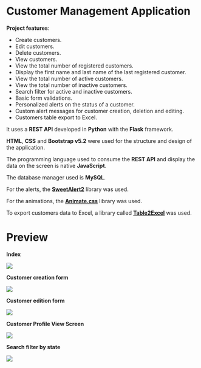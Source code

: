 # Customer Management Application

**Project features**:

- Create customers.
- Edit customers.
- Delete customers.
- View customers.
- View the total number of registered customers.
- Display the first name and last name of the last registered customer.
- View the total number of active customers.
- View the total number of inactive customers.
- Search filter for active and inactive customers.
- Basic form validations.
- Personalized alerts on the status of a customer.
- Custom alert messages for customer creation, deletion and editing.
- Customers table export to Excel.

It uses a **REST API** developed in **Python** with the **Flask** framework.

**HTML**, **CSS** and **Bootstrap v5.2** were used for the structure and design of the application.

The programming language used to consume the **REST API** and display the data on the screen is native **JavaScript**.

The database manager used is **MySQL**.

For the alerts, the **[SweetAlert2](https://sweetalert2.github.io/)** library was used.

For the animations, the **[Animate.css](https://animate.style/)** library was used.

To export customers data to Excel, a library called **[Table2Excel](https://github.com/rusty1s/table2excel)** was used.

# Preview

**Index**

![](https://i.imgur.com/ipTrnvC.png)

**Customer creation form**

![](https://i.imgur.com/8Er7exl.png)

**Customer edition form**

![](https://i.imgur.com/BqHv2AE.png)

**Customer Profile View Screen**

![](https://i.imgur.com/UOySu7v.png)

**Search filter by state**

![](https://i.imgur.com/ZQJ6Alt.png)
